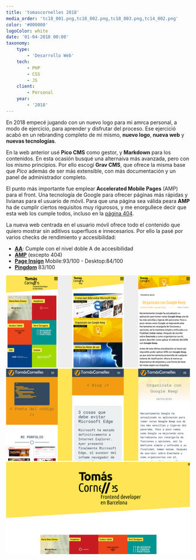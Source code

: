 ```yaml
---
title: 'tomascornelles 2018'
media_order: 'tc18_001.png,tc18_002.png,tc18_003.png,tc14_002.png'
color: '#000000'
logoColor: white
date: '01-04-2018 00:00'
taxonomy:
    type:
        - 'Desarrollo Web'
    tech:
        - PHP
        - CSS
        - JS
    client:
        - Personal
    year:
        - '2018'
---
```


En 2018 empecé jugando con un nuevo logo para mi amrca personal, a modo de ejercicio, para aprender y disfrutar del proceso. Ese ejercició acabó en un rebranding completo de mi mismo, **nuevo logo**, **nueva web** y **nuevas tecnologías**.

En la web anterior usé **Pico CMS** como gestor, y **Markdown** para los contenidos. En esta ocasión busqué una alternaiva más avanzada, pero con los mismo principios. Por ello escogí **Grav CMS**, que ofrece la misma base que _Pico_ además de ser más extensible, con más documentación y un panel de administrador completo.

El punto más importante fue emplear **Accelerated Mobile Pages** (AMP) para el front. Una tecnología de Google para ofrecer páginas más rápidas y livianas para el usuario de móvil. Para que una página sea válida peara **AMP** ha de cumplir ciertos requisitos muy rigurosos, y me enorgullece decir que esta web los cumple todos, incluso en la [página 404](404).

La nueva web centrada en el usuario móvil ofrece todo el contenido que quiero mostrar sin aditivos superfluos e innecesarios. Por ello la pasé por varios checks de rendimiento y accesibilidad:
- **[AA](http://wave.webaim.org/report#/http%3A%2F%2Ftomascornelles.com)**: Cumple con el nivel doble A de accesibilidad
- **[AMP](https://validator.ampproject.org/#url=http%3A%2F%2Ftomascornelles.com)** (excepto 404)
- **[Page Insign](https://developers.google.com/speed/pagespeed/insights/?url=http%3A%2F%2Ftomascornelles.com%2F)** Mobile:93/100 - Desktop:84/100
- **[Pingdom](https://tools.pingdom.com/#!/nC2Jy/http://tomascornelles.com/)** 83/100

![Vistas de la nueva web desde móvil](tc18_002.png)
![Vistas de la anterior web desde móvil para comparar](tc14_002.png)
![Home desde Escritorio](tc18_003.png)